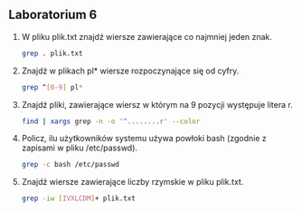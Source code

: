 ## Laboratorium 6

1. W pliku plik.txt znajdź wiersze zawierające co najmniej jeden znak.
    ```sh
    grep . plik.txt
    ```

2. Znajdź w plikach pl* wiersze rozpoczynające się od cyfry.
    ```sh
    grep ^[0-9] pl*
    ```

3. Znajdź pliki, zawierające wiersz w którym na 9 pozycji występuje litera r.
    ```sh
    find | xargs grep -n -o '^........r' --color
    ```
4. Policz, ilu użytkowników systemu używa powłoki bash (zgodnie z zapisami w pliku /etc/passwd).
    ```sh
    grep -c bash /etc/passwd
    ```
5. Znajdź wiersze zawierające liczby rzymskie w pliku plik.txt.
    ```sh
    grep -iw [IVXLCDM]+ plik.txt
    ```

